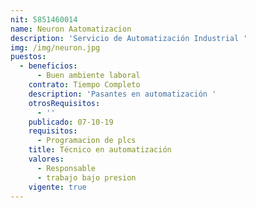 ```yaml
---
nit: 5851460014
name: Neuron Aatomatizacion
description: 'Servicio de Automatización Industrial '
img: /img/neuron.jpg
puestos:
  - beneficios:
      - Buen ambiente laboral
    contrato: Tiempo Completo
    description: 'Pasantes en automatización '
    otrosRequisitos:
      - ''
    publicado: 07-10-19
    requisitos:
      - Programacion de plcs
    title: Técnico en automatización
    valores:
      - Responsable
      - trabajo bajo presion
    vigente: true
---
```


